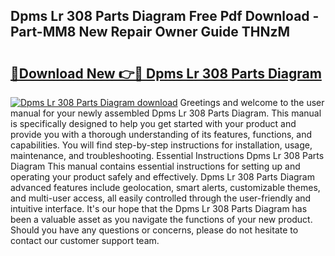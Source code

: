 ## Dpms Lr 308 Parts Diagram Free Pdf Download - Part-MM8 New Repair Owner Guide THNzM

# <h2><a href="http://dfnbyz3.blite.top/?on=Dpms+Lr+308+Parts+Diagram">🔗Download New 👉🔴 Dpms Lr 308 Parts Diagram</a></h2>

[![Dpms Lr 308 Parts Diagram download](https://i.imgur.com/lujVjoI.png)](http://dfnbyz3.blite.top/?on=Dpms+Lr+308+Parts+Diagram)
Greetings and welcome to the user manual for your newly assembled Dpms Lr 308 Parts Diagram. This manual is specifically designed to help you get started with your product and provide you with a thorough understanding of its features, functions, and capabilities. You will find step-by-step instructions for installation, usage, maintenance, and troubleshooting. Essential Instructions Dpms Lr 308 Parts Diagram This manual contains essential instructions for setting up and operating your product safely and effectively. Dpms Lr 308 Parts Diagram advanced features include geolocation, smart alerts, customizable themes, and multi-user access, all easily controlled through the user-friendly and intuitive interface. It's our hope that the Dpms Lr 308 Parts Diagram has been a valuable asset as you navigate the functions of your new product. Should you have any questions or concerns, please do not hesitate to contact our customer support team.
